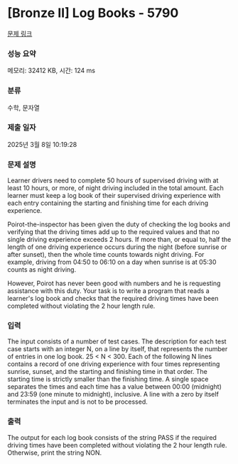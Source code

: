 # [Bronze II] Log Books - 5790 

[문제 링크](https://www.acmicpc.net/problem/5790) 

### 성능 요약

메모리: 32412 KB, 시간: 124 ms

### 분류

수학, 문자열

### 제출 일자

2025년 3월 8일 10:19:28

### 문제 설명

<p>Learner drivers need to complete 50 hours of supervised driving with at least 10 hours, or more, of night driving included in the total amount. Each learner must keep a log book of their supervised driving experience with each entry containing the starting and finishing time for each driving experience.</p>

<p>Poirot-the-inspector has been given the duty of checking the log books and verifying that the driving times add up to the required values and that no single driving experience exceeds 2 hours. If more than, or equal to, half the length of one driving experience occurs during the night (before sunrise or after sunset), then the whole time counts towards night driving. For example, driving from 04:50 to 06:10 on a day when sunrise is at 05:30 counts as night driving. </p>

<p>However, Poirot has never been good with numbers and he is requesting assistance with this duty. Your task is to write a program that reads a learner's log book and checks that the required driving times have been completed without violating the 2 hour length rule.</p>

### 입력 

 <p>The input consists of a number of test cases. The description for each test case starts with an integer N, on a line by itself, that represents the number of entries in one log book. 25 < N < 300. Each of the following N lines contains a record of one driving experience with four times representing sunrise, sunset, and the starting and finishing time in that order. The starting time is strictly smaller than the finishing time. A single space separates the times and each time has a value between 00:00 (midnight) and 23:59 (one minute to midnight), inclusive. A line with a zero by itself terminates the input and is not to be processed.</p>

### 출력 

 <p>The output for each log book consists of the string PASS if the required driving times have been completed without violating the 2 hour length rule. Otherwise, print the string NON.</p>

